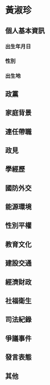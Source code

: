 # 黃淑珍

## 個人基本資訊

### 出生年月日

### 性別

### 出生地

## 政黨

## 家庭背景

## 連任帶職

## 政見

## 學經歷

## 國防外交

## 能源環境

## 性別平權

## 教育文化

## 建設交通

## 經濟財政

## 社福衛生

## 司法紀錄

## 爭議事件

## 發言表態

## 其他
